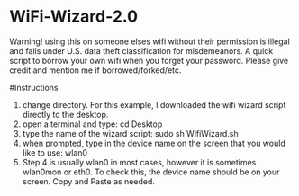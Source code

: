 # WiFi-Wizard-2.0
Warning! using this on someone elses wifi without their permission is illegal and falls under U.S. data theft classification for misdemeanors. A quick script to borrow your own wifi when you forget your password. Please give credit and mention me if borrowed/forked/etc.

#Instructions
1. change directory. For this example, I downloaded the wifi wizard script directly to the desktop.
2. open a terminal and type: cd Desktop
3. type the name of the wizard script: sudo sh WifiWizard.sh
4. when prompted, type in the device name on the screen that you would like to use: wlan0
5. Step 4 is usually wlan0 in most cases, however it is sometimes wlan0mon or eth0. To check this, the device name should be on your screen. Copy and Paste as needed.
